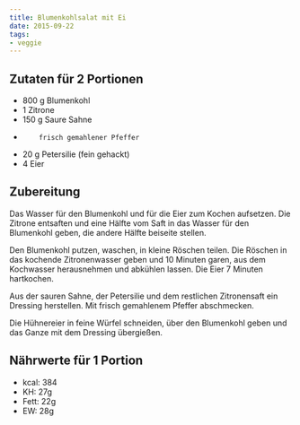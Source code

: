 ```yaml
---
title: Blumenkohlsalat mit Ei
date: 2015-09-22
tags:
- veggie
---
```


## Zutaten für 2 Portionen
- 800 g   Blumenkohl
- 1       Zitrone
- 150 g   Saure Sahne
-         frisch gemahlener Pfeffer
- 20  g   Petersilie (fein gehackt)
- 4       Eier

## Zubereitung
Das Wasser für den Blumenkohl und für die Eier zum Kochen aufsetzen. Die Zitrone entsaften und eine Hälfte vom Saft in das Wasser für den Blumenkohl geben, die andere Hälfte beiseite stellen.

Den Blumenkohl putzen, waschen, in kleine Röschen teilen. Die Röschen in das kochende Zitronenwasser geben und 10 Minuten garen, aus dem Kochwasser herausnehmen und abkühlen lassen. Die Eier 7 Minuten hartkochen.

Aus der sauren Sahne, der Petersilie und dem restlichen Zitronensaft ein Dressing herstellen. Mit frisch gemahlenem Pfeffer abschmecken.

Die Hühnereier in feine Würfel schneiden, über den Blumenkohl geben und das Ganze mit dem Dressing übergießen.

## Nährwerte für 1 Portion
- kcal: 384
- KH:    27g
- Fett:  22g
- EW:    28g
